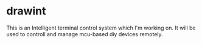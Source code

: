 # drawint
This is an Intelligent terminal control system which I'm working on. It will be used to controll and manage mcu-based diy devices remotely.
